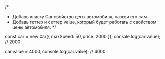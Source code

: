 /*
* Добавь классу Car свойство цены автомобиля, назови его сам.
* Добавь геттер и сеттер value, который будет работать с свойством цены автомобиля.
*/

const car = new Car({ maxSpeed: 50, price: 2000 });
console.log(car.value); // 2000

car.value = 4000;
console.log(car.value); // 4000
